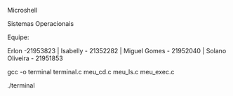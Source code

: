 Microshell

Sistemas Operacionais

Equipe:

Erlon -21953823 |
Isabelly - 21352282 |
Miguel Gomes - 21952040 |
Solano Oliveira - 21951853


gcc -o terminal terminal.c meu_cd.c meu_ls.c meu_exec.c

./terminal
